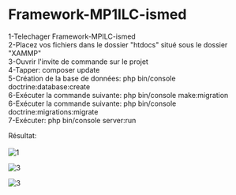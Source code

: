 # Framework-MP1ILC-ismed

1-Telechager Framework-MPILC-ismed<br>
2-Placez vos fichiers dans le dossier "htdocs" situé sous le dossier "XAMMP"<br>
3-Ouvrir l'invite de commande sur le projet<br>
4-Tapper: composer update<br>
5-Création de la base de données: php bin/console doctrine:database:create<br>
6-Exécuter la commande suivante: php bin/console make:migration<br>
6-Exécuter la commande suivante: php bin/console doctrine:migrations:migrate<br>
7-Exécuter: php bin/console server:run<br>


Résultat:<br><br>
![1](https://user-images.githubusercontent.com/51141977/117574379-14504d00-b0dd-11eb-8d8a-38f2ab7ae00c.png)

 
![3](https://user-images.githubusercontent.com/51141977/117574775-000d4f80-b0df-11eb-9a64-dc0ba0cf7f6d.png)

![3](https://user-images.githubusercontent.com/51141977/117574614-4d3cf180-b0de-11eb-878d-6fe4b2e9c6b3.png)



